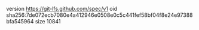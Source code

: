 version https://git-lfs.github.com/spec/v1
oid sha256:7de072ecb7080e4a412946e0508e0c5c441fef58bf04f8e24e97388bfa545964
size 10841
